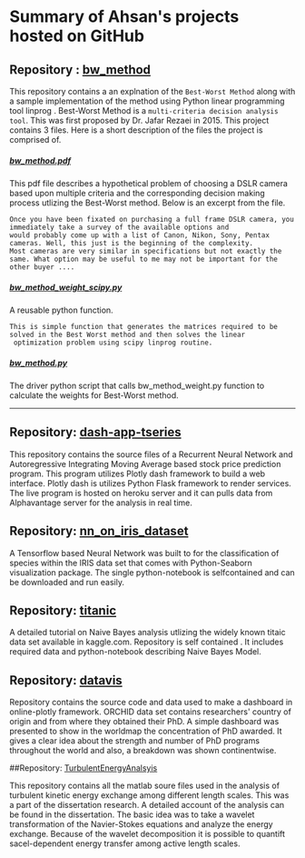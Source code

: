 # Summary of Ahsan's projects hosted on GitHub

## Repository : [bw_method](https://github.com/ahsan2github/bw_method)
This repository contains a an explnation of the `Best-Worst Method` along with a sample implementation of the method using Python
 linear programming tool linprog . Best-Worst Method is a `multi-criteria decision analysis tool`. This was first proposed by Dr. Jafar
 Rezaei in 2015. This project contains 3 files. Here is a short description of the files the project is comprised of.
 
##### [bw_method.pdf](https://github.com/ahsan2github/bw_method/blob/master/bw_method.pdf) 
This pdf file describes a hypothetical problem of choosing a DSLR camera based upon multiple criteria and the corresponding decision
 making process utlizing the Best-Worst method. Below is an excerpt from the file.

```
Once you have been fixated on purchasing a full frame DSLR camera, you immediately take a survey of the available options and 
would probably come up with a list of Canon, Nikon, Sony, Pentax cameras. Well, this just is the beginning of the complexity. 
Most cameras are very similar in specifications but not exactly the same. What option may be useful to me may not be important for the  other buyer .... 
```

##### [bw_method_weight_scipy.py](https://github.com/ahsan2github/bw_method/blob/master/bw_method_weight_scipy.py)
A reusable python function.

```
This is simple function that generates the matrices required to be solved in the Best Worst method and then solves the linear
 optimization problem using scipy linprog routine.
```

##### [bw_method.py](https://github.com/ahsan2github/bw_method/blob/master/bw_method.py)
The driver python script that calls bw_method_weight.py function to calculate the weights for Best-Worst method.

__________________________________________________________________________________________________________________

## Repository: [dash-app-tseries](https://github.com/ahsan2github/dash-app-tseries)
This repository contains the source files of a Recurrent Neural Network and Autoregressive Integrating Moving Average based stock price prediction program. This program utilizes Plotly dash framework to build a web interface. Plotly dash is utilizes Python Flask framework to render services. The live program is hosted on heroku server and it can pulls data from Alphavantage server for the analysis in real time. 

## Repository: [nn_on_iris_dataset](https://github.com/ahsan2github/nn_on_iris_dataset)
 A Tensorflow based Neural Network was built to for the classification of species within the IRIS data set that comes with Python-Seaborn visualization package. The single python-notebook is selfcontained and can be downloaded and run easily. 
 
## Repository: [titanic](https://github.com/ahsan2github/titanic)
A detailed tutorial on Naive Bayes analysis utlizing the widely known titaic data set available in kaggle.com. Repository is self contained . It includes required data and python-notebook describing Naive Bayes Model. 

## Repository: [datavis](https://github.com/ahsan2github/datavis)
Repository contains the source code and data used to make a dashboard in online-plotly framework. ORCHID data set contains researchers' country of origin and from where they obtained their PhD. A simple dashboard was presented to show in the worldmap the concentration of PhD awarded. It gives a clear idea about the strength and number of PhD programs throughout the world and also, a breakdown was shown continentwise. 

##Repository: [TurbulentEnergyAnalsyis](https://github.com/ahsan2github/TurbulentEnergyAnalsyis)  

This repository contains all the matlab soure files used in the analysis of turbulent kinetic energy exchange among different length scales. This was a part of the dissertation research. A detailed account of the analysis can be found in the dissertation. The basic idea was to take a wavelet transformation of the Navier-Stokes equations and analyze the energy exchange. Because of the wavelet decomposition it is possible to quantift sacel-dependent  energy transfer among active length scales.
